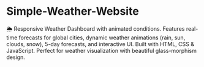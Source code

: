# Simple-Weather-Website
🌦️ Responsive Weather Dashboard with animated conditions. Features real-time forecasts for global cities, dynamic weather animations (rain, sun, clouds, snow), 5-day forecasts, and interactive UI. Built with HTML, CSS &amp; JavaScript. Perfect for weather visualization with beautiful glass-morphism design.
